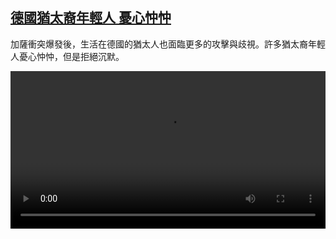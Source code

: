 <!--1698569222000-->
[德國猶太裔年輕人 憂心忡忡](https://www.dw.com/zh/%E5%BE%B7%E5%9C%8B%E7%8C%B6%E5%A4%AA%E8%A3%94%E5%B9%B4%E8%BC%95%E4%BA%BA%20%E6%86%82%E5%BF%83%E5%BF%A1%E5%BF%A1/a-67213183)
------

<p>加薩衝突爆發後，生活在德國的猶太人也面臨更多的攻擊與歧視。許多猶太裔年輕人憂心忡忡，但是拒絕沉默。</small></p><video src="https://tvdownloaddw-a.akamaihd.net/dwtv_video/flv/vdt_zh/2023/bchi231025_001_jewsstudent_01r_AVC_1280x720.mp4" controls style="width:100%"></video>
